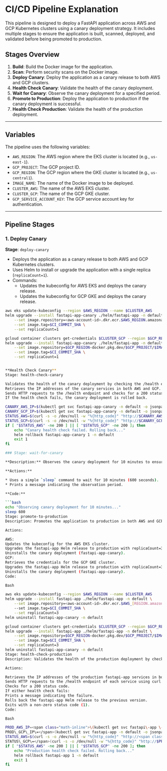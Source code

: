 # CI/CD Pipeline Explanation

This pipeline is designed to deploy a FastAPI application across AWS and GCP Kubernetes clusters using a canary deployment strategy. It includes multiple stages to ensure the application is built, scanned, deployed, and validated before being promoted to production.

## Stages Overview

1. **Build**: Build the Docker image for the application.
2. **Scan**: Perform security scans on the Docker image.
3. **Deploy Canary**: Deploy the application as a canary release to both AWS and GCP clusters.
4. **Health Check Canary**: Validate the health of the canary deployment.
5. **Wait for Canary**: Observe the canary deployment for a specified period.
6. **Promote to Production**: Deploy the application to production if the canary deployment is successful.
7. **Health Check Production**: Validate the health of the production deployment.

---

## Variables

The pipeline uses the following variables:

- `AWS_REGION`: The AWS region where the EKS cluster is located (e.g., `us-east-1`).
- `GCP_PROJECT`: The GCP project ID.
- `GCP_REGION`: The GCP region where the GKE cluster is located (e.g., `us-central1`).
- `IMAGE_NAME`: The name of the Docker image to be deployed.
- `CLUSTER_AWS`: The name of the AWS EKS cluster.
- `CLUSTER_GCP`: The name of the GCP GKE cluster.
- `GCP_SERVICE_ACCOUNT_KEY`: The GCP service account key for authentication.

---

## Pipeline Stages

### 1. Deploy Canary

**Stage**: `deploy-canary`

- Deploys the application as a canary release to both AWS and GCP Kubernetes clusters.
- Uses Helm to install or upgrade the application with a single replica (`replicaCount=1`).
- Commands:
  - Updates the kubeconfig for AWS EKS and deploys the canary release.
  - Updates the kubeconfig for GCP GKE and deploys the canary release.

```bash
aws eks update-kubeconfig --region $AWS_REGION --name $CLUSTER_AWS
helm upgrade --install fastapi-app-canary ./helm/fastapi-app -n default \
    --set image.repository=<aws-account-id>.dkr.ecr.$AWS_REGION.amazonaws.com/$IMAGE_NAME \
    --set image.tag=$CI_COMMIT_SHA \
    --set replicaCount=1

gcloud container clusters get-credentials $CLUSTER_GCP --region $GCP_REGION --project $GCP_PROJECT
helm upgrade --install fastapi-app-canary ./helm/fastapi-app -n default \
    --set image.repository=$GCP_REGION-docker.pkg.dev/$GCP_PROJECT/$IMAGE_NAME \
    --set image.tag=$CI_COMMIT_SHA \
    --set replicaCount=1


**Health Check Canary**
Stage: health-check-canary

Validates the health of the canary deployment by checking the /health endpoint.
Retrieves the IP addresses of the canary services in both AWS and GCP.
Sends HTTP requests to the /health endpoint and checks for a 200 status code.
If the health check fails, the canary deployment is rolled back.

CANARY_AWS_IP=$(kubectl get svc fastapi-app-canary -n default -o jsonpath='{.status.loadBalancer.ingress[0].ip}')
CANARY_GCP_IP=$(kubectl get svc fastapi-app-canary -n default -o jsonpath='{.status.loadBalancer.ingress[0].ip}')
STATUS_AWS=$(curl -s -o /dev/null -w "%{http_code}" "http://$CANARY_AWS_IP/health")
STATUS_GCP=$(curl -s -o /dev/null -w "%{http_code}" "http://$CANARY_GCP_IP/health")
if [ "$STATUS_AWS" -ne 200 ] || [ "$STATUS_GCP" -ne 200 ]; then
    echo "Canary health check failed. Rolling back..."
    helm rollback fastapi-app-canary 1 -n default
    exit 1
fi

### Stage: wait-for-canary

**Description:** Observes the canary deployment for 10 minutes to ensure stability.

**Actions:**

* Uses a simple `sleep` command to wait for 10 minutes (600 seconds).
* Prints a message indicating the observation period.

**Code:**

```bash
echo "Observing canary deployment for 10 minutes..."
sleep 600
Stage: promote-to-production
Description: Promotes the application to production in both AWS and GCP clusters.

Actions:

AWS:
Updates the kubeconfig for the AWS EKS cluster.
Upgrades the fastapi-app Helm release to production with replicaCount=3.
Uninstalls the canary deployment (fastapi-app-canary).
GCP:
Retrieves the credentials for the GCP GKE cluster.
Upgrades the fastapi-app Helm release to production with replicaCount=3.
Uninstalls the canary deployment (fastapi-app-canary).
Code:

Bash

aws eks update-kubeconfig --region $AWS_REGION --name $CLUSTER_AWS
helm upgrade --install fastapi-app ./helm/fastapi-app -n default \
    --set image.repository=<aws-account-id>.dkr.ecr.$AWS_[REGION.amazonaws.com/$IMAGE_NAME](https://www.google.com/search?q=https://REGION.amazonaws.com/%24IMAGE_NAME) \
    --set image.tag=$CI_COMMIT_SHA \
    --set replicaCount=3
helm uninstall fastapi-app-canary -n default

gcloud container clusters get-credentials $CLUSTER_GCP --region $GCP_REGION --project $GCP_PROJECT
helm upgrade --install fastapi-app ./helm/fastapi-app -n default \
    --set image.repository=$GCP_REGION-docker.pkg.dev/$GCP_PROJECT/$IMAGE_NAME \
    --set image.tag=$CI_COMMIT_SHA \
    --set replicaCount=3
helm uninstall fastapi-app-canary -n default
Stage: health-check-production
Description: Validates the health of the production deployment by checking the /health endpoint.

Actions:

Retrieves the IP addresses of the production fastapi-app services in both AWS and GCP.
Sends HTTP requests to the /health endpoint of each service using curl.
Checks for a 200 status code.
If either health check fails:
Prints a message indicating the failure.
Rolls back the fastapi-app Helm release to the previous version.
Exits with a non-zero status code (1).
Code:

Bash

PROD_AWS_IP=<span class="math-inline">\(kubectl get svc fastapi\-app \-n default \-o jsonpath\='\{\.status\.loadBalancer\.ingress\[0\]\.ip\}'\)
PROD\_GCP\_IP\=</span>(kubectl get svc fastapi-app -n default -o jsonpath='{.status.loadBalancer.ingress[0].ip}')
STATUS_AWS=$(curl -s -o /dev/null -w "%{http_code}" "http://<span class="math-inline">PROD\_AWS\_IP/health"\)
STATUS\_GCP\=</span>(curl -s -o /dev/null -w "%{http_code}" "http://$PROD_GCP_IP/health")
if [ "$STATUS_AWS" -ne 200 ] || [ "$STATUS_GCP" -ne 200 ]; then
    echo "Production health check failed. Rolling back..."
    helm rollback fastapi-app 1 -n default
    exit 1
fi
